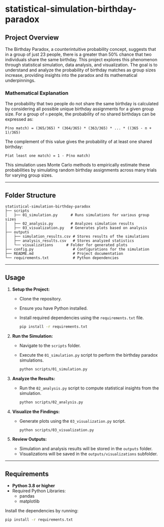 # statistical-simulation-birthday-paradox

## Project Overview

The Birthday Paradox, a counterintuitive probability concept, suggests that in a group of just 23 people, there is a greater than 50% chance that two individuals share the same birthday. This project explores this phenomenon through statistical simulation, data analysis, and visualization. The goal is to understand and analyze the probability of birthday matches as group sizes increase, providing insights into the paradox and its mathematical underpinnings.

### **Mathematical Explanation**

The probability that two people do not share the same birthday is calculated by considering all possible unique birthday assignments for a given group size. For a group of `n` people, the probability of no shared birthdays can be expressed as:

```
P(no match) = (365/365) * (364/365) * (363/365) * ... * ((365 - n + 1)/365)
```

The complement of this value gives the probability of at least one shared birthday:

```
P(at least one match) = 1 - P(no match)
```

This simulation uses Monte Carlo methods to empirically estimate these probabilities by simulating random birthday assignments across many trials for varying group sizes.

---

## Folder Structure

```
statistical-simulation-birthday-paradox
├── scripts
│   ├── 01_simulation.py      # Runs simulations for various group sizes
│   ├── 02_analysis.py        # Analyzes simulation results
│   ├── 03_visualization.py   # Generates plots based on analysis
├── outputs
│   ├── simulation_results.csv # Stores results of the simulations
│   ├── analysis_results.csv   # Stores analyzed statistics
│   └── visualizations      # Folder for generated plots
├── config.py                  # Configurations for the simulation
├── README.md                  # Project documentation
└── requirements.txt           # Python dependencies
```

---

## Usage

1. **Setup the Project:**
    - Clone the repository.
    - Ensure you have Python installed.
    - Install required dependencies using the `requirements.txt` file.

      ```bash
      pip install -r requirements.txt
      ```

2. **Run the Simulation:**
    - Navigate to the `scripts` folder.
    - Execute the `01_simulation.py` script to perform the birthday paradox simulations.

      ```bash
      python scripts/01_simulation.py
      ```

3. **Analyze the Results:**
    - Run the `02_analysis.py` script to compute statistical insights from the simulation.

      ```bash
      python scripts/02_analysis.py
      ```

4. **Visualize the Findings:**
    - Generate plots using the `03_visualization.py` script.

      ```bash
      python scripts/03_visualization.py
      ```

5. **Review Outputs:**
    - Simulation and analysis results will be stored in the `outputs` folder.
    - Visualizations will be saved in the `outputs/visualizations` subfolder.

---

## Requirements

- **Python 3.8 or higher**
- Required Python Libraries:
  - pandas
  - matplotlib

Install the dependencies by running:

```bash
pip install -r requirements.txt
```